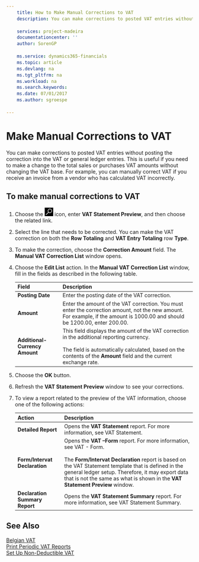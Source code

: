 ```yaml
---
    title: How to Make Manual Corrections to VAT
    description: You can make corrections to posted VAT entries without posting the correction into the VAT or general ledger entries. This is useful if you need to make a change to the total sales or purchases VAT amounts without changing the VAT base. For example, you can manually correct VAT if you receive an invoice from a vendor who has calculated VAT incorrectly.

    services: project-madeira 
    documentationcenter: ''
    author: SorenGP

    ms.service: dynamics365-financials
    ms.topic: article
    ms.devlang: na
    ms.tgt_pltfrm: na
    ms.workload: na
    ms.search.keywords:
    ms.date: 07/01/2017
    ms.author: sgroespe

---
```

# Make Manual Corrections to VAT
You can make corrections to posted VAT entries without posting the correction into the VAT or general ledger entries. This is useful if you need to make a change to the total sales or purchases VAT amounts without changing the VAT base. For example, you can manually correct VAT if you receive an invoice from a vendor who has calculated VAT incorrectly.  

## To make manual corrections to VAT  

1.  Choose the ![Search for Page or Report](../../media/ui-search/search_small.png "Search for Page or Report icon") icon, enter **VAT Statement Preview**, and then choose the related link.  
2.  Select the line that needs to be corrected. You can make the VAT correction on both the **Row Totaling** and **VAT Entry Totaling** row **Type**.  
3.  To make the correction, choose the **Correction Amount** field. The **Manual VAT Correction List** window opens.  
4.  Choose the **Edit List** action. In the **Manual VAT Correction List** window, fill in the fields as described in the following table.  

    |Field|Description|  
    |---------------------------------|---------------------------------------|  
    |**Posting Date**|Enter the posting date of the VAT correction.|  
    |**Amount**|Enter the amount of the VAT correction. You must enter the correction amount, not the new amount. For example, if the amount is 1000.00 and should be 1200.00, enter 200.00.|  
    |**Additional-Currency Amount**|This field displays the amount of the VAT correction in the additional reporting currency.<br /><br /> The field is automatically calculated, based on the contents of the **Amount** field and the current exchange rate.|  

5.  Choose the **OK** button.  
6.  Refresh the **VAT Statement Preview** window to see your corrections.  
7.  To view a report related to the preview of the VAT information, choose one of the following actions:  

    |Action|Description|  
    |------------|---------------------------------------|  
    |**Detailed Report**|Opens the **VAT Statement** report. For more information, see VAT Statement.|  
    |**Form/Intervat Declaration**|Opens the **VAT –Form** report. For more information, see VAT - Form.<br /><br /> The **Form/Intervat Declaration** report is based on the VAT Statement template that is defined in the general ledger setup. Therefore, it may export data that is not the same as what is shown in the **VAT Statement Preview** window.|  
    |**Declaration Summary Report**|Opens the **VAT Statement Summary** report. For more information, see VAT Statement Summary.|  

## See Also  
 [Belgian VAT](belgian-vat.md)   
 [Print Periodic VAT Reports](how-to-print-periodic-vat-reports.md)   
 [Set Up Non-Deductible VAT](how-to-set-up-non-deductible-vat.md)
